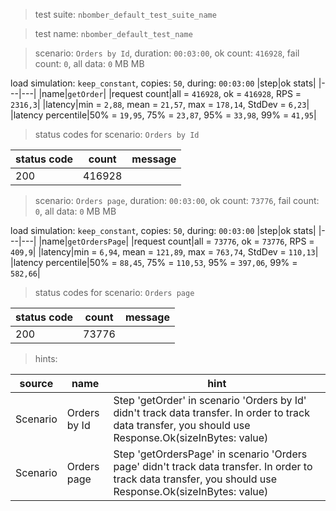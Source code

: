 > test suite: `nbomber_default_test_suite_name`

> test name: `nbomber_default_test_name`

> scenario: `Orders by Id`, duration: `00:03:00`, ok count: `416928`, fail count: `0`, all data: `0` MB MB

load simulation: `keep_constant`, copies: `50`, during: `00:03:00`
|step|ok stats|
|---|---|
|name|`getOrder`|
|request count|all = `416928`, ok = `416928`, RPS = `2316,3`|
|latency|min = `2,88`, mean = `21,57`, max = `178,14`, StdDev = `6,23`|
|latency percentile|50% = `19,95`, 75% = `23,87`, 95% = `33,98`, 99% = `41,95`|
> status codes for scenario: `Orders by Id`

|status code|count|message|
|---|---|---|
|200|416928||

> scenario: `Orders page`, duration: `00:03:00`, ok count: `73776`, fail count: `0`, all data: `0` MB MB

load simulation: `keep_constant`, copies: `50`, during: `00:03:00`
|step|ok stats|
|---|---|
|name|`getOrdersPage`|
|request count|all = `73776`, ok = `73776`, RPS = `409,9`|
|latency|min = `6,94`, mean = `121,89`, max = `763,74`, StdDev = `110,13`|
|latency percentile|50% = `88,45`, 75% = `110,53`, 95% = `397,06`, 99% = `582,66`|
> status codes for scenario: `Orders page`

|status code|count|message|
|---|---|---|
|200|73776||

> hints:

|source|name|hint|
|---|---|---|
|Scenario|Orders by Id|Step 'getOrder' in scenario 'Orders by Id' didn't track data transfer. In order to track data transfer, you should use Response.Ok(sizeInBytes: value)|
|Scenario|Orders page|Step 'getOrdersPage' in scenario 'Orders page' didn't track data transfer. In order to track data transfer, you should use Response.Ok(sizeInBytes: value)|
